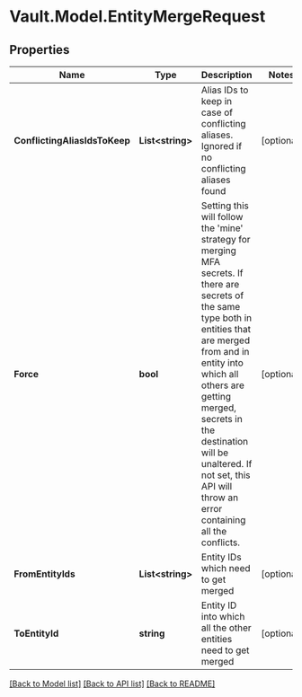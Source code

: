 # Vault.Model.EntityMergeRequest

## Properties

Name | Type | Description | Notes
------------ | ------------- | ------------- | -------------
**ConflictingAliasIdsToKeep** | **List&lt;string&gt;** | Alias IDs to keep in case of conflicting aliases. Ignored if no conflicting aliases found | [optional] 
**Force** | **bool** | Setting this will follow the &#x27;mine&#x27; strategy for merging MFA secrets. If there are secrets of the same type both in entities that are merged from and in entity into which all others are getting merged, secrets in the destination will be unaltered. If not set, this API will throw an error containing all the conflicts. | [optional] 
**FromEntityIds** | **List&lt;string&gt;** | Entity IDs which need to get merged | [optional] 
**ToEntityId** | **string** | Entity ID into which all the other entities need to get merged | [optional] 


[[Back to Model list]](../README.md#documentation-for-models) [[Back to API list]](../README.md#documentation-for-api-endpoints) [[Back to README]](../README.md)

